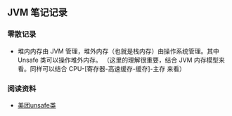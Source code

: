 ## JVM 笔记记录

### 零散记录
- 堆内内存由 JVM 管理，堆外内存（也就是栈内存）由操作系统管理。其中 Unsafe 类可以操作堆外内存。
（这里的理解很重要，结合 JVM 内存模型来看。同样可以结合 CPU-[寄存器-高速缓存-缓存]-主存 来看）




### 阅读资料
- [美团unsafe类]()